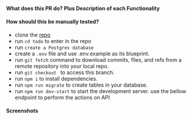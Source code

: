 #### What does this PR do? Plus Description of each Functionality
#### How should this be manually tested?
- clone the [repo](https://github.com/ngirimana/todo)
- run `cd todo` to enter in the repo
- run `create a Postgres database`
- create a `.env` file and use .env.example as its blueprint.
- run `git fetch` command to download commits, files, and refs from a remote repository into your local repo.
- run `git checkout ` to access this branch.
- run `npm i` to install dependencies.
- run `npm run migrate` to create tables in your database.
- run `npm run dev-start` to start the development server.
      use the bellow endpoint to perform the actions on API

#### Screenshots 
